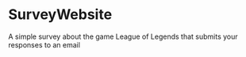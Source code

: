 # SurveyWebsite
 A simple survey about the game League of Legends that submits your responses to an email
